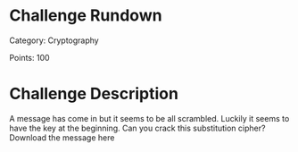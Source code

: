 # Challenge Rundown #
Category: Cryptography

Points: 100

# Challenge Description #
A message has come in but it seems to be all scrambled. Luckily it seems to have the key at the beginning. Can you crack this substitution cipher? Download the message here 
